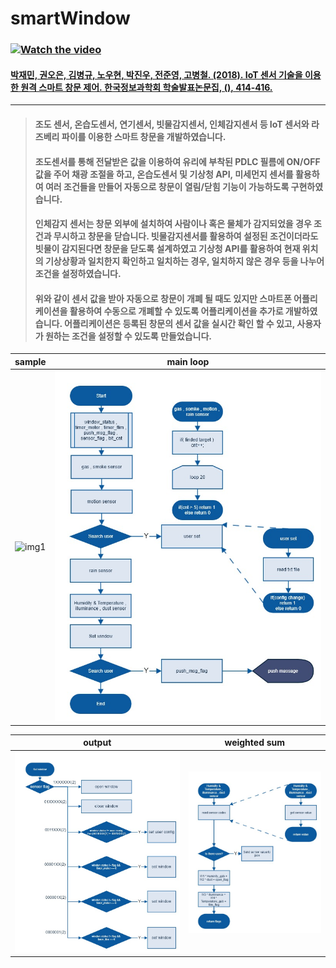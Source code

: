 # smartWindow
### [![Watch the video](https://img.youtube.com/vi/dLk7Jws0NO4/0.jpg)](https://youtu.be/dLk7Jws0NO4)
#### [박재민, 권오은, 김병규, 노우현, 박진우, 전준영, 고병철. (2018). IoT 센서 기술을 이용한 원격 스마트 창문 제어. 한국정보과학회 학술발표논문집, (), 414-416.][link]
--------
> ####  조도 센서, 온습도센서, 연기센서, 빗물감지센서, 인체감지센서 등 IoT 센서와 라즈베리 파이를 이용한 스마트 창문을 개발하였습니다.    
> ####  조도센서를 통해 전달받은 값을 이용하여 유리에 부착된 PDLC 필름에 ON/OFF 값을 주어 채광 조절을 하고, 온습도센서 및 기상청 API, 미세먼지 센서를 활용하여 여러 조건들을 만들어 자동으로 창문이 열림/닫힘 기능이 가능하도록 구현하였습니다.   
> ####  인체감지 센서는 창문 외부에 설치하여 사람이나 혹은 물체가 감지되었을 경우 조건과 무시하고 창문을 닫습니다. 빗물감지센서를 활용하여 설정된 조건이더라도 빗물이 감지된다면 창문을 닫도록 설계하였고 기상청 API를 활용하여 현재 위치의 기상상황과 일치한지 확인하고 일치하는 경우, 일치하지 않은 경우 등을 나누어 조건을 설정하였습니다.   
> ####  위와 같이 센서 값을 받아 자동으로 창문이 개폐 될 때도 있지만 스마트폰 어플리케이션을 활용하여 수동으로 개폐할 수 있도록 어플리케이션을 추가로 개발하였습니다. 어플리케이션은 등록된 창문의 센서 값을 실시간 확인 할 수 있고, 사용자가 원하는 조건을 설정할 수 있도록 만들었습니다.
| sample | main loop |
|---|---|
| ![img1](https://github.com/BangGyoo/Portfolio_Gyoo/blob/Test/language/python/3.gif) | ![img2](/documentation/total.jpg) |   
 
| output | weighted sum |
|---|---|
| ![img3](/documentation/output.jpg) | ![img4](/documentation/Weighted%20Sum.jpg) |

[//]: #
[link]: <https://www.dbpia.co.kr/journal/articleDetail?nodeId=NODE07613626>
[demo]: </documentation/demo.mp4>
